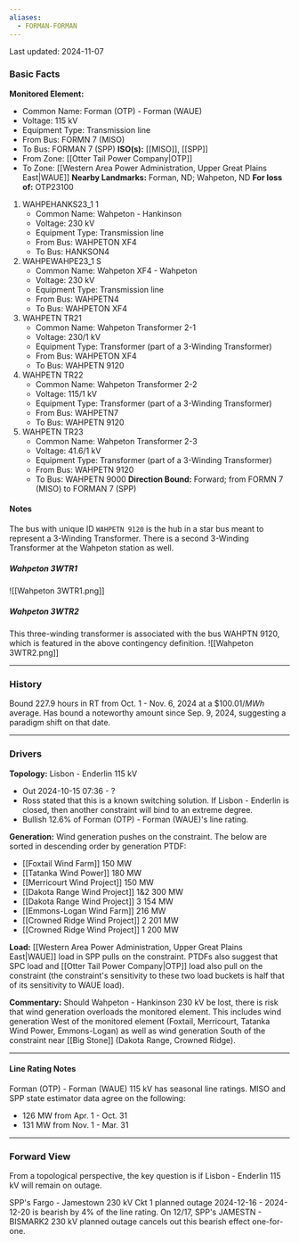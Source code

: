 ```yaml
---
aliases:
  - FORMAN-FORMAN
---
```

Last updated: 2024-11-07
### Basic Facts
**Monitored Element:**
- Common Name: Forman (OTP) - Forman (WAUE)
- Voltage: 115 kV
- Equipment Type: Transmission line
- From Bus: FORMN 7 (MISO)
- To Bus: FORMAN 7 (SPP)
**ISO(s):** [[MISO]], [[SPP]]
- From Zone: [[Otter Tail Power Company|OTP]]
- To Zone: [[Western Area Power Administration, Upper Great Plains East|WAUE]]
**Nearby Landmarks:** Forman, ND; Wahpeton, ND
**For loss of:** OTP23100
1. WAHPEHANKS23_1 1
    - Common Name: Wahpeton - Hankinson
    - Voltage: 230 kV
	- Equipment Type: Transmission line
    - From Bus: WAHPETON XF4
    - To Bus: HANKSON4
2. WAHPEWAHPE23_1 S
	- Common Name: Wahpeton XF4 - Wahpeton
	- Voltage: 230 kV
	- Equipment Type: Transmission line
	- From Bus: WAHPETN4
	- To Bus: WAHPETON XF4
3. WAHPETN  TR21
	- Common Name: Wahpeton Transformer 2-1
	- Voltage: 230/1 kV
	- Equipment Type: Transformer (part of a 3-Winding Transformer)
	- From Bus: WAHPETON XF4
	- To Bus: WAHPETN 9120
4. WAHPETN TR22
	- Common Name: Wahpeton Transformer 2-2
	- Voltage: 115/1 kV
	- Equipment Type: Transformer (part of a 3-Winding Transformer)
	- From Bus: WAHPETN7
	- To Bus: WAHPETN 9120
5. WAHPETN TR23
	- Common Name: Wahpeton Transformer 2-3
	- Voltage: 41.6/1 kV
	- Equipment Type: Transformer (part of a 3-Winding Transformer)
	- From Bus: WAHPETN 9120
	- To Bus: WAHPETN 9000
**Direction Bound:** Forward; from FORMN 7 (MISO) to FORMAN 7 (SPP)

#### Notes
The bus with unique ID `WAHPETN 9120` is the hub in a star bus meant to represent a 3-Winding Transformer. There is a second 3-Winding Transformer at the Wahpeton station as well.

##### Wahpeton 3WTR1
![[Wahpeton 3WTR1.png]]

##### Wahpeton 3WTR2
This three-winding transformer is associated with the bus WAHPTN 9120, which is featured in the above contingency definition.
![[Wahpeton 3WTR2.png]]

---
### History
Bound $227.9$ hours in RT from Oct. 1 - Nov. 6, 2024 at a $\$100.01/MWh$ average. Has bound a noteworthy amount since Sep. 9, 2024, suggesting a paradigm shift on that date.

---
### Drivers
**Topology:**
Lisbon - Enderlin 115 kV
- Out 2024-10-15 07:36 - ?
- Ross stated that this is a known switching solution. If Lisbon - Enderlin is closed, then another constraint will bind to an extreme degree.
- Bullish $12.6\%$ of Forman (OTP) - Forman (WAUE)'s line rating.

**Generation:**
Wind generation pushes on the constraint. The below are sorted in descending order by generation PTDF:
- [[Foxtail Wind Farm]] 150 MW
- [[Tatanka Wind Power]] 180 MW
- [[Merricourt Wind Project]] 150 MW
- [[Dakota Range Wind Project]] 1&2 300 MW
- [[Dakota Range Wind Project]] 3 154 MW
- [[Emmons-Logan Wind Farm]] 216 MW
- [[Crowned Ridge Wind Project]] 2 201 MW
- [[Crowned Ridge Wind Project]] 1 200 MW

**Load:**
[[Western Area Power Administration, Upper Great Plains East|WAUE]] load in SPP pulls on the constraint. PTDFs also suggest that SPC load and [[Otter Tail Power Company|OTP]] load also pull on the constraint (the constraint's sensitivity to these two load buckets is half that of its sensitivity to WAUE load).

**Commentary:**
Should Wahpeton - Hankinson 230 kV be lost, there is risk that wind generation overloads the monitored element. This includes wind generation West of the monitored element (Foxtail, Merricourt, Tatanka Wind Power, Emmons-Logan) as well as wind generation South of the constraint near [[Big Stone]] (Dakota Range, Crowned Ridge).

---
#### Line Rating Notes
Forman (OTP) - Forman (WAUE) 115 kV has seasonal line ratings. MISO and SPP state estimator data agree on the following:
- 126 MW from Apr. 1 - Oct. 31
- 131 MW from Nov. 1 - Mar. 31

---
### Forward View
From a topological perspective, the key question is if Lisbon - Enderlin 115 kV will remain on outage.

SPP's Fargo - Jamestown 230 kV Ckt 1 planned outage 2024-12-16 - 2024-12-20 is bearish by $4\%$ of the line rating. On 12/17, SPP's JAMESTN - BISMARK2 230 kV planned outage cancels out this bearish effect one-for-one.
